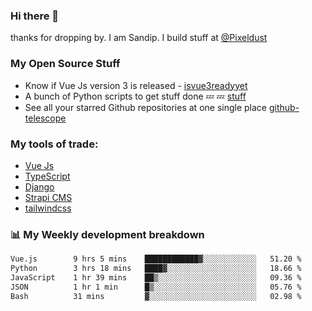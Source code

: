### Hi there 👋

thanks for dropping by.
I am Sandip. I build stuff at [@Pixeldust](github.com/pixeldust-in/)

###  **My Open Source Stuff**

 - Know if Vue Js version 3 is released -  [isvue3readyyet](https://github.com/sandiprb/isvue3readyyet)
 - A bunch of Python scripts to get stuff done 💤 💤 [stuff](https://github.com/sandiprb/stuff)
 - See all your starred Github repositories at one single place [github-telescope](https://github.com/sandiprb/github-telescope)



###  **My tools of trade:**
 - [Vue Js](https://github.com/vuejs/vue/)
 - [TypeScript](https://github.com/microsoft/TypeScript)
 - [Django](github.com/django/django)
 - [Strapi CMS](github.com/strapi/strapi)
 - [tailwindcss](https://github.com/tailwindlabs/tailwindcss)


###  📊 **My Weekly development breakdown**
<!--START_SECTION:waka-->

```txt
Vue.js        9 hrs 5 mins    ████████████▓░░░░░░░░░░░░   51.20 %
Python        3 hrs 18 mins   ████▓░░░░░░░░░░░░░░░░░░░░   18.66 %
JavaScript    1 hr 39 mins    ██▒░░░░░░░░░░░░░░░░░░░░░░   09.36 %
JSON          1 hr 1 min      █▒░░░░░░░░░░░░░░░░░░░░░░░   05.76 %
Bash          31 mins         ▓░░░░░░░░░░░░░░░░░░░░░░░░   02.98 %
```

<!--END_SECTION:waka-->

